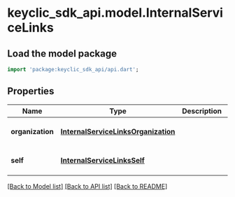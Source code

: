 # keyclic_sdk_api.model.InternalServiceLinks

## Load the model package
```dart
import 'package:keyclic_sdk_api/api.dart';
```

## Properties
Name | Type | Description | Notes
------------ | ------------- | ------------- | -------------
**organization** | [**InternalServiceLinksOrganization**](InternalServiceLinksOrganization.md) |  | [optional] [default to null]
**self** | [**InternalServiceLinksSelf**](InternalServiceLinksSelf.md) |  | [optional] [default to null]

[[Back to Model list]](../README.md#documentation-for-models) [[Back to API list]](../README.md#documentation-for-api-endpoints) [[Back to README]](../README.md)


